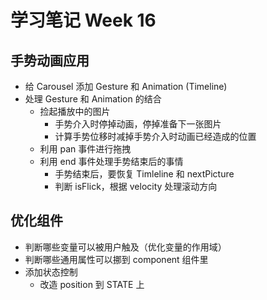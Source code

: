 # 学习笔记 Week 16

## 手势动画应用

* 给 Carousel 添加 Gesture 和 Animation (Timeline)
* 处理 Gesture 和 Animation 的结合
  * 捡起播放中的图片
    * 手势介入时停掉动画，停掉准备下一张图片
    * 计算手势位移时减掉手势介入时动画已经造成的位置
  * 利用 pan 事件进行拖拽
  * 利用 end 事件处理手势结束后的事情
    * 手势结束后，要恢复 Timleline 和 nextPicture
    * 判断 isFlick，根据 velocity 处理滚动方向

## 优化组件

* 判断哪些变量可以被用户触及（优化变量的作用域）
* 判断哪些通用属性可以挪到 component 组件里
* 添加状态控制
  * 改造 position 到 STATE 上